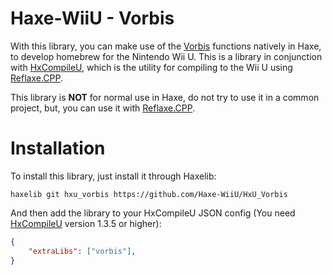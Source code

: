 # Haxe-WiiU - Vorbis
With this library, you can make use of the [Vorbis](https://github.com/xiph/vorbis) functions natively in Haxe, to develop homebrew for the Nintendo Wii U. This is a library in conjunction with [HxCompileU](https://github.com/Slushi-Github/hxCompileU), which is the utility for compiling to the Wii U using [Reflaxe.CPP](https://github.com/SomeRanDev/reflaxe.CPP).


This library is **NOT** for normal use in Haxe, do not try to use it in a common project, but, you can use it with [Reflaxe.CPP](https://github.com/SomeRanDev/reflaxe.CPP).

# Installation
To install this library, just install it through Haxelib:
```
haxelib git hxu_vorbis https://github.com/Haxe-WiiU/HxU_Vorbis
```
And then add the library to your HxCompileU JSON config (You need [HxCompileU](https://github.com/Slushi-Github/hxCompileU) version 1.3.5 or higher):
```json
{
    "extraLibs": ["vorbis"],
}
```
